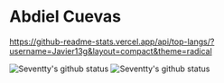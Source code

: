 # Abdiel Cuevas
https://github-readme-stats.vercel.app/api/top-langs/?username=Javier13g&layout=compact&theme=radical

<img alt="Seventty's github status" src="https://github-readme-stats.codestackr.vercel.app/api?username=Javier13g&show_icons=true&theme=radical&title_color=ffe34c" />
  <img alt="Seventty's github status" src="https://github-readme-stats.vercel.app/api/top-langs/?username=Javier13g&layout=compact&theme=radical&title_color=D3D3D3" />
